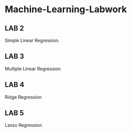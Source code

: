 # Machine-Learning-Labwork
## LAB 2 ##
Simple Linear Regression.
## LAB 3 ##
Multiple Linear Regression
## LAB 4 ##
Ridge Regression
## LAB 5 ##
Lasso Regression
